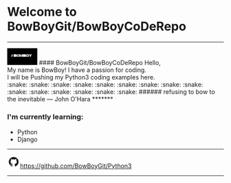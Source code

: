 # Welcome to BowBoyGit/BowBoyCoDeRepo
*******
<img src="images/compbowboy.png" width=70>
#### BowBoyGit/BowBoyCoDeRepo
Hello,<br/>
My name is BowBoy! I have a passion for coding.<br/>
I will be Pushing my Python3 coding examples here.<br/>
:snake: :snake: :snake: :snake: :snake: :snake: :snake: :snake: :snake: :snake: :snake: :snake: :snake: :snake: :snake:
###### refusing to bow to the inevitable
— John O'Hara
*******

### I'm currently learning:
* Python
* Django
*******

<img src="images/GitHub-Mark.png" width=30>https://github.com/BowBoyGit/Python3
*******
<!-- [GitHub](http://github.com) -->
<!-- <img src="images/pylogo.png" width=100>
![](images/pylogo.png) -->
<!-- As Grace Hopper said:
> I’ve always been more interested
> in the future than in the past. -->

<!-- ### 01 - The Basics -->



